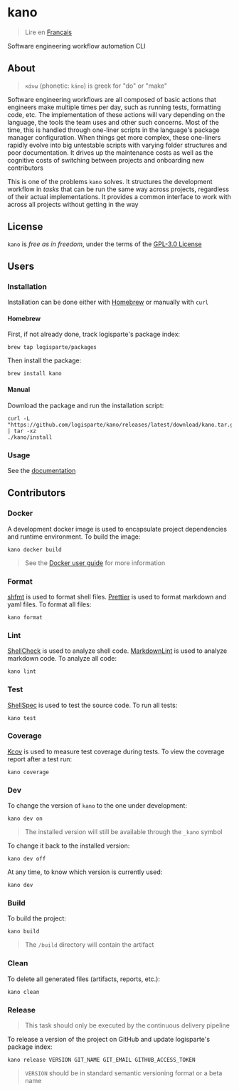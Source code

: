 # kano

> Lire en [Français](/docs/README.fr.md)

Software engineering workflow automation CLI

## About

> `κάνω` (phonetic: `káno`) is greek for "do" or "make"

Software engineering workflows are all composed of basic actions that engineers make multiple
times per day, such as running tests, formatting code, etc. The implementation of these actions
will vary depending on the language, the tools the team uses and other such concerns. Most of
the time, this is handled through one-liner scripts in the language's package manager
configuration. When things get more complex, these one-liners rapidly evolve into big untestable
scripts with varying folder structures and poor documentation. It drives up the maintenance
costs as well as the cognitive costs of switching between projects and onboarding new
contributors

This is one of the problems `kano` solves. It structures the development workflow in _tasks_
that can be run the same way across projects, regardless of their actual implementations. It
provides a common interface to work with across all projects without getting in the way

## License

`kano` is _free as in freedom_, under the terms of the [GPL-3.0 License](/LICENSE)

## Users

### Installation

Installation can be done either with [Homebrew](https://github.com/Homebrew/brew) or manually
with `curl`

#### Homebrew

First, if not already done, track logisparte's package index:

```shell
brew tap logisparte/packages
```

Then install the package:

```shell
brew install kano
```

#### Manual

Download the package and run the installation script:

```shell
curl -L "https://github.com/logisparte/kano/releases/latest/download/kano.tar.gz" | tar -xz
./kano/install
```

### Usage

See the [documentation](/docs/en/usage.md)

## Contributors

### Docker

A development docker image is used to encapsulate project dependencies and runtime environment.
To build the image:

```shell
kano docker build
```

> See the [Docker user guide](/docs/en/tasks/docker.md) for more information

### Format

[shfmt](https://github.com/mvdan/sh) is used to format shell files.
[Prettier](https://github.com/prettier/prettier) is used to format markdown and yaml files. To
format all files:

```shell
kano format
```

### Lint

[ShellCheck](https://github.com/koalaman/shellcheck) is used to analyze shell code.
[MarkdownLint](https://github.com/igorshubovych/markdownlint-cli) is used to analyze markdown
code. To analyze all code:

```shell
kano lint
```

### Test

[ShellSpec](https://github.com/shellspec/shellspec) is used to test the source code. To run all
tests:

```shell
kano test
```

### Coverage

[Kcov](https://github.com/SimonKagstrom/kcov) is used to measure test coverage during tests. To
view the coverage report after a test run:

```shell
kano coverage
```

### Dev

To change the version of `kano` to the one under development:

```shell
kano dev on
```

> The installed version will still be available through the `_kano` symbol

To change it back to the installed version:

```shell
kano dev off
```

At any time, to know which version is currently used:

```shell
kano dev
```

### Build

To build the project:

```shell
kano build
```

> The `/build` directory will contain the artifact

### Clean

To delete all generated files (artifacts, reports, etc.):

```shell
kano clean
```

### Release

> This task should only be executed by the continuous delivery pipeline

To release a version of the project on GitHub and update logisparte's package index:

```shell
kano release VERSION GIT_NAME GIT_EMAIL GITHUB_ACCESS_TOKEN
```

> `VERSION` should be in standard semantic versioning format or a beta name
